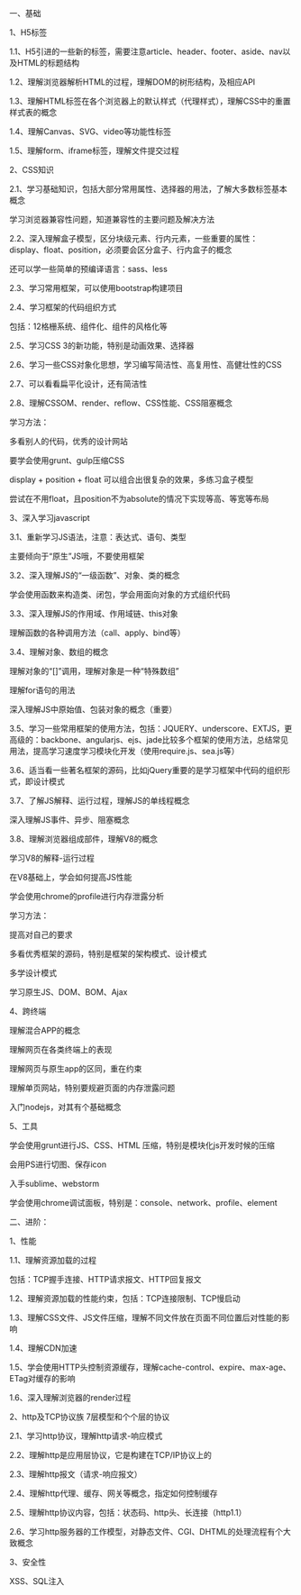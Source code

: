 一、基础

1、H5标签

1.1、H5引进的一些新的标签，需要注意article、header、footer、aside、nav以及HTML的标题结构

1.2、理解浏览器解析HTML的过程，理解DOM的树形结构，及相应API

1.3、理解HTML标签在各个浏览器上的默认样式（代理样式），理解CSS中的重置样式表的概念

1.4、理解Canvas、SVG、video等功能性标签

1.5、理解form、iframe标签，理解文件提交过程

2、CSS知识

2.1、学习基础知识，包括大部分常用属性、选择器的用法，了解大多数标签基本概念

学习浏览器兼容性问题，知道兼容性的主要问题及解决方法

2.2、深入理解盒子模型，区分块级元素、行内元素，一些重要的属性： display、float、position，必须要会区分盒子、行内盒子的概念

还可以学一些简单的预编译语言：sass、less

2.3、学习常用框架，可以使用bootstrap构建项目

2.4、学习框架的代码组织方式

包括：12格栅系统、组件化、组件的风格化等

2.5、学习CSS 3的新功能，特别是动画效果、选择器

2.6、学习一些CSS对象化思想，学习编写简洁性、高复用性、高健壮性的CSS

2.7、可以看看扁平化设计，还有简洁性

2.8、理解CSSOM、render、reflow、CSS性能、CSS阻塞概念

学习方法：

多看别人的代码，优秀的设计网站

要学会使用grunt、gulp压缩CSS

display + position + float 可以组合出很复杂的效果，多练习盒子模型

尝试在不用float，且position不为absolute的情况下实现等高、等宽等布局

3、深入学习javascript

3.1、重新学习JS语法，注意：表达式、语句、类型

主要倾向于“原生”JS哦，不要使用框架

3.2、深入理解JS的“一级函数”、对象、类的概念

学会使用函数来构造类、闭包，学会用面向对象的方式组织代码

3.3、深入理解JS的作用域、作用域链、this对象

理解函数的各种调用方法（call、apply、bind等）

3.4、理解对象、数组的概念

理解对象的“[]”调用，理解对象是一种“特殊数组”

理解for语句的用法

深入理解JS中原始值、包装对象的概念（重要）

3.5、学习一些常用框架的使用方法，包括：JQUERY、underscore、EXTJS，更高级的：backbone、angularjs、ejs、jade比较多个框架的使用方法，总结常见用法，提高学习速度学习模块化开发（使用require.js、sea.js等）

3.6、适当看一些著名框架的源码，比如jQuery重要的是学习框架中代码的组织形式，即设计模式

3.7、了解JS解释、运行过程，理解JS的单线程概念

深入理解JS事件、异步、阻塞概念

3.8、理解浏览器组成部件，理解V8的概念

学习V8的解释-运行过程

在V8基础上，学会如何提高JS性能

学会使用chrome的profile进行内存泄露分析

学习方法：

提高对自己的要求

多看优秀框架的源码，特别是框架的架构模式、设计模式

多学设计模式

学习原生JS、DOM、BOM、Ajax

4、跨终端

理解混合APP的概念

理解网页在各类终端上的表现

理解网页与原生app的区同，重在约束

理解单页网站，特别要规避页面的内存泄露问题

入门nodejs，对其有个基础概念

5、工具 

学会使用grunt进行JS、CSS、HTML 压缩，特别是模块化js开发时候的压缩

会用PS进行切图、保存icon

入手sublime、webstorm

学会使用chrome调试面板，特别是：console、network、profile、element

二、进阶：

1、性能

1.1、理解资源加载的过程

包括：TCP握手连接、HTTP请求报文、HTTP回复报文

1.2、理解资源加载的性能约束，包括：TCP连接限制、TCP慢启动

1.3、理解CSS文件、JS文件压缩，理解不同文件放在页面不同位置后对性能的影响

1.4、理解CDN加速

1.5、学会使用HTTP头控制资源缓存，理解cache-control、expire、max-age、ETag对缓存的影响

1.6、深入理解浏览器的render过程

2、http及TCP协议族 7层模型和个个层的协议

2.1、学习http协议，理解http请求-响应模式

2.2、理解http是应用层协议，它是构建在TCP/IP协议上的

2.3、理解http报文（请求-响应报文）

2.4、理解http代理、缓存、网关等概念，指定如何控制缓存

2.5、理解http协议内容，包括：状态码、http头、长连接（http1.1）

2.6、学习http服务器的工作模型，对静态文件、CGI、DHTML的处理流程有个大致概念

3、安全性

XSS、SQL注入